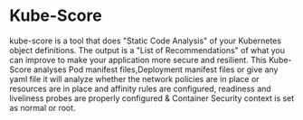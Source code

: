# Kube-Score
kube-score is a tool that does "Static Code Analysis" of your Kubernetes object definitions.
The output is a "List of Recommendations" of what you can improve to make your application more secure and resilient.
This Kube-Score analyses Pod manifest files,Deployment manifest files or give any yaml file it will analyze whether the network policies are in place or resources are in place and affinity rules are configured, readiness and liveliness probes are properly configured & Container Security context is set as normal or root.
